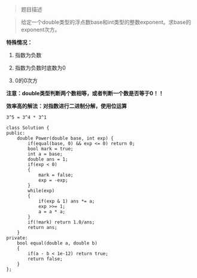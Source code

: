 > 题目描述

> 给定一个double类型的浮点数base和int类型的整数exponent。求base的exponent次方。

**特殊情况：**

1. 指数为负数

2. 指数为负数时底数为0

3. 0的0次方

**注意：double类型判断两个数相等，或者判断一个数是否等于0！！**

**效率高的解法：对指数进行二进制分解，使用位运算**
```
3^5 = 3^4 * 3^1
```

```
class Solution {
public:
    double Power(double base, int exp) {
    	if(equal(base, 0) && exp <= 0) return 0;
    	bool mark = true;
    	int a = base;
    	double ans = 1;
    	if(exp < 0) 
    	{
    		mark = false;
    		exp = -exp;
    	}
    	while(exp)
    	{
    		if(exp & 1) ans *= a;
    		exp >>= 1;
    		a = a * a;
    	}
    	if(!mark) return 1.0/ans;
    	return ans;
    }
private:
	bool equal(double a, double b)
	{
		if(a - b < 1e-12) return true;
		return false;
	}
};
```

